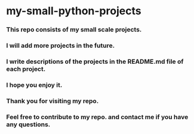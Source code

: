 # my-small-python-projects

### This repo consists of my small scale projects.

### I will add more projects in the future.

### I write descriptions of the projects in the README.md file of each project.

### I hope you enjoy it.

### Thank you for visiting my repo.



### Feel free to contribute to my repo. and contact me if you have any questions.

